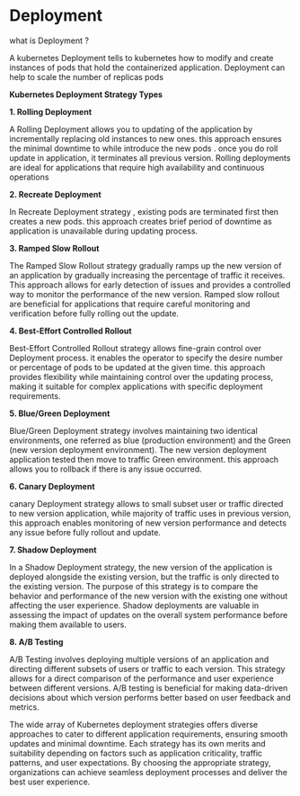 # Deployment 


what is Deployment ?

A kubernetes Deployment tells to  kubernetes how to modify and create instances of pods that hold the containerized  application.
Deployment can help to scale the number of replicas pods



**Kubernetes Deployment Strategy Types**

**1. Rolling Deployment**

A Rolling Deployment allows you to updating of the application by incrementally replacing old instances  to new ones.
this approach ensures the minimal downtime to while introduce the new pods .
once you do roll update in application, it terminates all previous version.
Rolling deployments are ideal for applications that require high availability and continuous operations

**2. Recreate Deployment**

In Recreate Deployment strategy , existing pods are terminated first then creates a new pods.
this approach  creates brief period of downtime as application is unavailable during updating process.


**3. Ramped Slow Rollout**

The Ramped Slow Rollout strategy gradually ramps up the new version of an application by gradually increasing the percentage of traffic it receives. This approach allows for early detection of issues and provides a controlled way to monitor the performance of the new version. Ramped slow rollout are beneficial for applications that require careful monitoring and verification before fully rolling out the update.

**4. Best-Effort Controlled Rollout**

Best-Effort Controlled Rollout strategy allows  fine-grain control over Deployment process. it enables the operator to specify the desire number or percentage 
of  pods to be updated at the given time. this approach provides flexibility while maintaining control over the updating process, making it suitable for complex 
applications with specific deployment requirements.

**5. Blue/Green Deployment**

Blue/Green Deployment strategy involves  maintaining  two identical environments,
one referred as blue (production environment) and the Green (new version deployment environment).
The new version deployment application tested then move to traffic Green environment.
this approach allows you to  rollback if there is any issue occurred.

**6. Canary Deployment**  

canary Deployment strategy allows to small subset user or traffic directed to new version application,
while majority of traffic uses in previous version, this approach enables  monitoring of new version performance and detects 
any issue before fully rollout and update.

 
**7. Shadow Deployment**

In a Shadow Deployment strategy, the new version of the application is deployed alongside the existing version, but the traffic is only directed to the existing version. The purpose of this strategy is to compare the behavior and performance of the new version with the existing one without affecting the user experience. Shadow deployments are valuable in assessing the impact of updates on the overall system performance before making them available to users.

**8. A/B Testing**

A/B Testing involves deploying multiple versions of an application and directing different subsets of users or traffic to each version. This strategy allows for a direct comparison of the performance and user experience between different versions. A/B testing is beneficial for making data-driven decisions about which version performs better based on user feedback and metrics.

The wide array of Kubernetes deployment strategies offers diverse approaches to cater to different application requirements, ensuring smooth updates and minimal downtime. Each strategy has its own merits and suitability depending on factors such as application criticality, traffic patterns, and user expectations. By choosing the appropriate strategy, organizations can achieve seamless deployment processes and deliver the best user experience.

